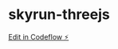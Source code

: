 # skyrun-threejs

[Edit in Codeflow ⚡️](https://stackblitz.com/~/github.com/wolfworldwidedigital/skyrun-threejs)